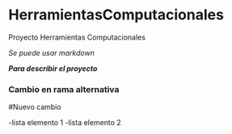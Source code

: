 # HerramientasComputacionales
Proyecto Herramientas Computacionales


_Se puede usar markdown_

**_Para describir el proyecto_**

### Cambio  en rama alternativa

#Nuevo cambio

-lista elemento 1
-lista elemento 2
